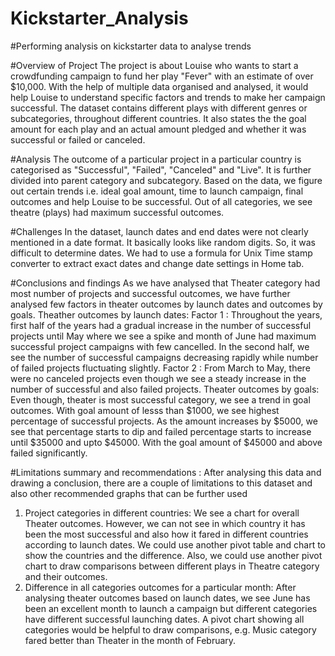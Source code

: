 # Kickstarter_Analysis
#Performing analysis on kickstarter data to analyse trends

#Overview of Project
The project is about Louise who wants to start a crowdfunding campaign to fund her play "Fever" with an estimate of over $10,000. With the help of multiple data organised and analysed, it would help Louise to understand specific factors and trends to make her campaign successful. The dataset contains different plays with different genres or subcategories, throughout different countries. It also states the the goal amount for each play and an actual amount pledged and whether it was successful or failed or canceled.

#Analysis
The outcome of a particular project in a particular country is categorised as "Successful", "Failed", "Canceled" and "Live". It is further divided into parent category and subcategory. Based on the data, we figure out certain trends i.e. ideal goal amount, time to launch campaign, final outcomes and help Louise to be successful. Out of all categories, we see theatre (plays) had maximum successful outcomes.

#Challenges
In the dataset, launch dates and end dates were not clearly mentioned in a date format. It basically looks like random digits. So, it was difficult to determine dates. We had to use a formula for Unix Time stamp converter to extract exact dates and change date settings in Home tab.

#Conclusions and findings
As we have analysed that Theater category had most number of projects and successful outcomes, we have further analysed few factors in theater outcomes by launch dates and outcomes by goals.
Theather outcomes by launch dates:
Factor 1 : Throughout the years, first half of the years had a gradual increase in the number of successful projects until May where we see a spike and month of June had maximum successful project campaigns with few cancelled. In the second half, we see the number of successful campaigns decreasing rapidly while number of failed projects fluctuating slightly.
Factor 2 : From March to May, there were no canceled projects even though we see a steady increase in the number of successful and also failed projects.
Theater outcomes by goals: 
Even though, theater is most successful category, we see a trend in goal outcomes. With goal amount of lesss than $1000, we see highest percentage of successful projects. As the amount increases by $5000, we see that percentage starts to dip and failed percentage starts to increase until $35000 and upto $45000. With the goal amount of $45000 and above failed significantly.

#Limitations summary and recommendations : 
After analysing this data and drawing a conclusion, there are a couple of limitations to this dataset and also other recommended graphs that can be further used  
1) Project categories in different countries:
We see a chart for overall Theater outcomes. However, we can not see in which country it has been the most successful and also how it fared in different countries according to launch dates. We could use another pivot table and chart to show the countries and the difference. Also, we could use another pivot chart to draw comparisons between different plays in Theatre category and their outcomes.
2) Difference in all categories outcomes for a particular month:
After analysing theater outcomes based on launch dates, we see June has been an excellent month to launch a campaign but different categories have different successful launching dates. A pivot chart showing all categories would be helpful to draw comparisons, e.g. Music category fared better than Theater in the month of February. 

